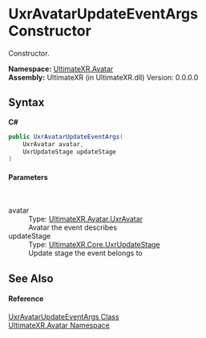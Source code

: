 # UxrAvatarUpdateEventArgs Constructor 
 

Constructor.

**Namespace:**&nbsp;<a href="N_UltimateXR_Avatar">UltimateXR.Avatar</a><br />**Assembly:**&nbsp;UltimateXR (in UltimateXR.dll) Version: 0.0.0.0

## Syntax

**C#**<br />
``` C#
public UxrAvatarUpdateEventArgs(
	UxrAvatar avatar,
	UxrUpdateStage updateStage
)
```


#### Parameters
&nbsp;<dl><dt>avatar</dt><dd>Type: <a href="T_UltimateXR_Avatar_UxrAvatar">UltimateXR.Avatar.UxrAvatar</a><br />Avatar the event describes</dd><dt>updateStage</dt><dd>Type: <a href="T_UltimateXR_Core_UxrUpdateStage">UltimateXR.Core.UxrUpdateStage</a><br />Update stage the event belongs to</dd></dl>

## See Also


#### Reference
<a href="T_UltimateXR_Avatar_UxrAvatarUpdateEventArgs">UxrAvatarUpdateEventArgs Class</a><br /><a href="N_UltimateXR_Avatar">UltimateXR.Avatar Namespace</a><br />